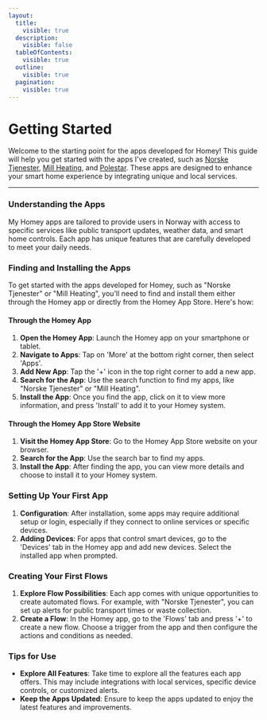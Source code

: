 ```yaml
---
layout:
  title:
    visible: true
  description:
    visible: false
  tableOfContents:
    visible: true
  outline:
    visible: true
  pagination:
    visible: true
---
```


# Getting Started

Welcome to the starting point for the apps developed for Homey! This guide will help you get started with the apps I've created, such as [Norske Tjenester](norske-tjenester/), [Mill Heating](mill-heating/), and [Polestar](polestar/). These apps are designed to enhance your smart home experience by integrating unique and local services.

***

### Understanding the Apps

My Homey apps are tailored to provide users in Norway with access to specific services like public transport updates, weather data, and smart home controls. Each app has unique features that are carefully developed to meet your daily needs.

### Finding and Installing the Apps

To get started with the apps developed for Homey, such as "Norske Tjenester" or "Mill Heating", you'll need to find and install them either through the Homey app or directly from the Homey App Store. Here's how:

#### Through the Homey App

1. **Open the Homey App**: Launch the Homey app on your smartphone or tablet.
2. **Navigate to Apps**: Tap on 'More' at the bottom right corner, then select 'Apps'.
3. **Add New App**: Tap the '+' icon in the top right corner to add a new app.
4. **Search for the App**: Use the search function to find my apps, like "Norske Tjenester" or "Mill Heating".
5. **Install the App**: Once you find the app, click on it to view more information, and press 'Install' to add it to your Homey system.

#### Through the Homey App Store Website

1. **Visit the Homey App Store**: Go to the Homey App Store website on your browser.
2. **Search for the App**: Use the search bar to find my apps.
3. **Install the App**: After finding the app, you can view more details and choose to install it to your Homey system.

### Setting Up Your First App

1. **Configuration**: After installation, some apps may require additional setup or login, especially if they connect to online services or specific devices.
2. **Adding Devices**: For apps that control smart devices, go to the 'Devices' tab in the Homey app and add new devices. Select the installed app when prompted.

### Creating Your First Flows

1. **Explore Flow Possibilities**: Each app comes with unique opportunities to create automated flows. For example, with "Norske Tjenester", you can set up alerts for public transport times or waste collection.
2. **Create a Flow**: In the Homey app, go to the 'Flows' tab and press '+' to create a new flow. Choose a trigger from the app and then configure the actions and conditions as needed.

### Tips for Use

* **Explore All Features**: Take time to explore all the features each app offers. This may include integrations with local services, specific device controls, or customized alerts.
* **Keep the Apps Updated**: Ensure to keep the apps updated to enjoy the latest features and improvements.
